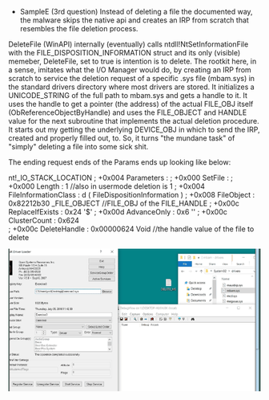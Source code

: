 
* SampleE (3rd question)
Instead of deleting a file the documented way, the malware skips the native api
and creates an IRP from scratch that resembles the file deletion process.

DeleteFile (WinAPI) internally (eventually) calls ntdll!NtSetInformationFile with the
FILE_DISPOSITION_INFORMATION struct and its only (visible) memeber, DeleteFile,
set to true is intention is to delete.   The rootkit here, in a sense, imitates what 
the I/O Manager would do, by creating an IRP from scratch to service the deletion request of a specific .sys file (mbam.sys) in the standard drivers directory where most drivers are stored.  It initializes a UNICODE_STRING of the full path to mbam.sys and gets a handle to it.  It uses the handle to get a pointer (the address) of the actual FILE_OBJ itself (ObReferenceObjectByHandle)  and uses the FILE_OBJECT and HANDLE value for the next subroutine that implements the actual deletion procedure.  It starts out my getting the underlying DEVICE_OBJ in which to send the IRP, created and properly filled out, to.  So, it turns "the mundane task" of "simply" deleting a file into some sick shit.

The ending request ends of the Params ends up looking like below: 
 
 nt!_IO_STACK_LOCATION
;    +0x004 Parameters          :
;       +0x000 SetFile             :
;          +0x000 Length              : 1 //also in usermode deletion is 1
;          +0x004 FileInformationClass : d ( FileDispositionInformation )
;          +0x008 FileObject          : 0x82212b30 _FILE_OBJECT  //FILE_OBJ of the FILE_HANDLE
;          +0x00c ReplaceIfExists     : 0x24 '$'
;          +0x00d AdvanceOnly         : 0x6 ''
;          +0x00c ClusterCount        : 0x624   
;          +0x00c DeleteHandle        : 0x00000624 Void //the handle value of the file to delete



![Alt Text](irpdelete.gif)
